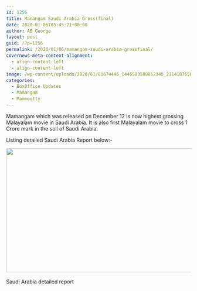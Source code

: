 ```yaml
---
id: 1256
title: Mamangam Saudi Arabia Gross(final)
date: 2020-01-06T05:45:21+00:00
author: AB George
layout: post
guid: /?p=1256
permalink: /2020/01/06/mamangam-saudi-arabia-grossfinal/
covernews-meta-content-alignment:
  - align-content-left
  - align-content-left
image: /wp-content/uploads/2020/01/81674446_1446583508852345_2114187558282854400_o.jpg
categories:
  - BoxOffice Updates
  - Mamangam
  - Mammootty
---
```

Mamangam which was released on December 12 is now highest grossing Malayalam movie in Saudi Arabia. It is also first Malayalam movie to cross 1 Crore mark in the soil of Saudi Arabia.

Listing detailed Saudi Arabia Report below:-

<img loading="lazy" width="685" height="339" src="/wp-content/uploads/2020/01/0_IMG-20200105-WA0110.jpg" alt="" class="wp-image-1257" srcset="/wp-content/uploads/2020/01/0_IMG-20200105-WA0110.jpg 685w, /wp-content/uploads/2020/01/0_IMG-20200105-WA0110-300x148.jpg 300w" sizes="(max-width: 685px) 100vw, 685px" /> <figcaption>Saudi Arabia detailed report</figcaption>